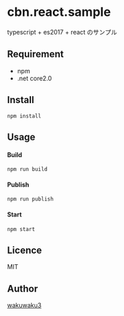 cbn.react.sample
====

typescript + es2017 + react のサンプル

## Requirement
- npm
- .net core2.0

## Install
`npm install`

## Usage
#### Build
`npm run build`
#### Publish
`npm run publish`
#### Start
`npm start`

## Licence
MIT

## Author
[wakuwaku3](https://github.com/wakuwaku3)
